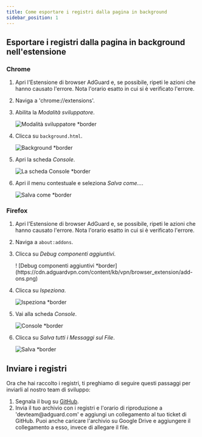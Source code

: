 ```yaml
---
title: Come esportare i registri dalla pagina in background
sidebar_position: 1
---
```


## Esportare i registri dalla pagina in background nell'estensione

### Chrome

1. Apri l'Estensione di browser AdGuard e, se possibile, ripeti le azioni che hanno causato l'errore. Nota l'orario esatto in cui si è verificato l'errore.

2. Naviga a 'chrome://extensions'.

3. Abilita la _Modalità sviluppatore_.

   ![Modalità sviluppatore \*border](https://cdn.adguardvpn.com/content/kb/ad_blocker/browser_extension/developer_mode1.png)

4. Clicca su `background.html`.

   ![Background \*border](https://cdn.adguardvpn.com/content/kb/ad_blocker/browser_extension/background1.png)

5. Apri la scheda _Console_.

   ![La scheda Console \*border](https://cdn.adguardvpn.com/content/kb/vpn/browser_extension/console.png)

6. Apri il menu contestuale e seleziona _Salva come…_.

   ![Salva come \*border](https://cdn.adguardvpn.com/content/kb/vpn/browser_extension/save.png)

### Firefox

1. Apri l'Estensione di browser AdGuard e, se possibile, ripeti le azioni che hanno causato l'errore. Nota l'orario esatto in cui si è verificato l'errore.

2. Naviga a `about:addons`.

3. Clicca su _Debug componenti aggiuntivi_.

   ! [Debug componenti aggiuntivi \*border] (https\://cdn.adguardvpn.com/content/kb/vpn/browser_extension/add-ons.png)

4. Clicca su _Ispeziona_.

   ![Ispeziona \*border](https://cdn.adguardvpn.com/content/kb/vpn/browser_extension/inspect.png)

5. Vai alla scheda _Console_.

   ![Console \*border](https://cdn.adguardvpn.com/content/kb/vpn/browser_extension/ff_console.png)

6. Clicca su _Salva tutti i Messaggi sul File_.

   ![Salva \*border](https://cdn.adguardvpn.com/content/kb/vpn/browser_extension/save-to-file.png)

## Inviare i registri

Ora che hai raccolto i registri, ti preghiamo di seguire questi passaggi per inviarli al nostro team di sviluppo:

1. Segnala il bug su [GitHub](https://github.com/AdguardTeam/AdguardBrowserExtension/issues/new/choose).
2. Invia il tuo archivio con i registri e l'orario di riproduzione a 'devteam\@adguard.com' e aggiungi un collegamento al tuo ticket di GitHub. Puoi anche caricare l'archivio su Google Drive e aggiungere il collegamento a esso, invece di allegare il file.
